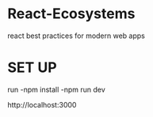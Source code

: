 # React-Ecosystems
react best practices for modern web apps

# SET UP

run -npm install
    -npm run dev
    
http://localhost:3000
